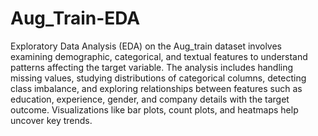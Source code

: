 # Aug_Train-EDA
Exploratory Data Analysis (EDA) on the Aug_train dataset involves examining demographic, categorical, and textual features to understand patterns affecting the target variable. The analysis includes handling missing values, studying distributions of categorical columns, detecting class imbalance, and exploring relationships between features such as education, experience, gender, and company details with the target outcome. Visualizations like bar plots, count plots, and heatmaps help uncover key trends.
